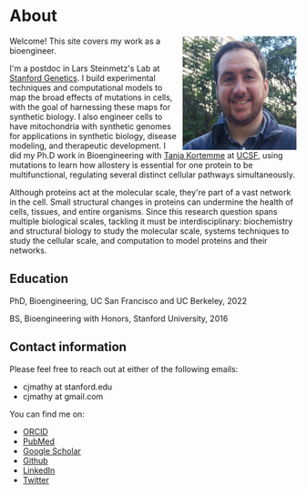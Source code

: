# About

<img src="../images/mathy_headshot.jpg" alt="drawing" width="200" style="padding-left: 10px" align =  "right" BR CLEAR=”left”>

Welcome! This site covers my work as a bioengineer.

I'm a postdoc in Lars Steinmetz's Lab at [Stanford Genetics](https://web.stanford.edu/group/steinmetzlab/cgi-bin/wordpress/). I build experimental techniques and computational models to map the broad effects of mutations in cells, with the goal of harnessing these maps for synthetic biology. I also engineer cells to have mitochondria with synthetic genomes for applications in synthetic biology, disease modeling, and therapeutic development. I did my Ph.D work in Bioengineering with [Tanja Kortemme](http://kortemmelab.ucsf.edu/) at [UCSF](https://graduate.ucsf.edu/bioe), using mutations to learn how allostery is essential for one protein to be multifunctional, regulating several distinct cellular pathways simultaneously.

Although proteins act at the molecular scale, they're part of a vast network in the cell. Small structural changes in proteins can undermine the health of cells, tissues, and entire organisms. Since this research question spans multiple biological scales, tackling it must be interdisciplinary: biochemistry and structural biology to study the molecular scale, systems techniques to study the cellular scale, and computation to model proteins and their networks.

## Education

PhD, Bioengineering, UC San Francisco and UC Berkeley, 2022

BS, Bioengineering with Honors, Stanford University, 2016

## Contact information

Please feel free to reach out at either of the following emails:

- cjmathy at stanford.edu
- cjmathy at gmail.com

You can find me on:

- [ORCID](http://orcid.org/0000-0002-5546-9733)    
- [PubMed](https://pubmed.ncbi.nlm.nih.gov/?term=Mathy%2C+CJP%5BAuthor%5D&sort=date)
- [Google Scholar](https://scholar.google.com/citations?user=DuBa5oYAAAAJ&hl=en&oi=sra)
- [Github](https://github.com/cjmathy)
- [LinkedIn](https://linkedin.com/in/christopher-mathy/)
- [Twitter](https://twitter.com/cjmathy)
